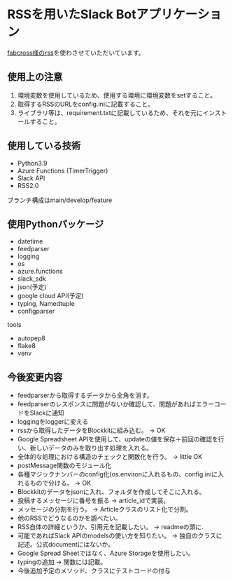 # RSSを用いたSlack Botアプリケーション

[fabcross様のrss](https://fabcross.jp/rss.xml)を使わさせていただいています。

## 使用上の注意

1. 環境変数を使用しているため、使用する環境に環境変数をsetすること。
2. 取得するRSSのURLをconfig.iniに記載すること。
3. ライブラリ等は、requirement.txtに記載しているため、それを元にインストールすること。

## 使用している技術

* Python3.9
* Azure Functions (TimerTrigger)
* Slack API
* RSS2.0

ブランチ構成はmain/develop/feature

## 使用Pythonパッケージ

* datetime
* feedparser
* logging
* os
* azure.functions
* slack_sdk
* json(予定)
* google cloud API(予定)
* typing, Namedtuple
* configparser

tools

* autopep8
* flake8
* venv

## 今後変更内容

* feedparserから取得するデータから全角を消す。
* feedparserのレスポンスに問題がないか確認して、問題があればエラーコードをSlackに通知
* loggingをloggerに変える
* rssから取得したデータをBlockkitに組み込む。 -> OK
* Google Spreadsheet APIを使用して、updateの値を保存＋前回の確認を行い、新しいデータのみを取り出す処理を入れる。
* 全体的な処理における構造のチェックと関数化を行う。 -> little OK
* postMessage関数のモジュール化
* 各種マジックナンバーのconfig化(os.environに入れるもの、config.iniに入れるもので分ける。 -> OK
* Blockkitのデータをjsonに入れ、フォルダを作成してそこに入れる。
* 投稿するメッセージに番号を振る -> article_idで実装。
* メッセージの分割を行う。 -> Articleクラスのリスト化で分割。
* 他のRSSでどうなるのかを調べたい。
* RSS自体の詳細というか、引用元を記載したい。 -> readmeの頭に.
* 可能であればSlack APIのmodelsの使い方を知りたい。 -> 独自のクラスに記述。公式documentにはないか。
* Google Spread Sheetではなく、Azure Storageを使用したい。
* typingの追加 -> 関数には記載。
* 今後追加予定のメソッド、クラスにテストコードの付与
